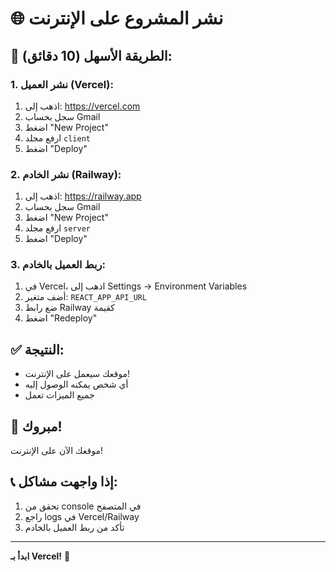 # 🌐 نشر المشروع على الإنترنت

## 🎯 الطريقة الأسهل (10 دقائق):

### 1. نشر العميل (Vercel):
1. اذهب إلى: https://vercel.com
2. سجل بحساب Gmail
3. اضغط "New Project"
4. ارفع مجلد `client`
5. اضغط "Deploy"

### 2. نشر الخادم (Railway):
1. اذهب إلى: https://railway.app
2. سجل بحساب Gmail
3. اضغط "New Project"
4. ارفع مجلد `server`
5. اضغط "Deploy"

### 3. ربط العميل بالخادم:
1. في Vercel، اذهب إلى Settings → Environment Variables
2. أضف متغير: `REACT_APP_API_URL`
3. ضع رابط Railway كقيمة
4. اضغط "Redeploy"

## ✅ النتيجة:
- موقعك سيعمل على الإنترنت!
- أي شخص يمكنه الوصول إليه
- جميع الميزات تعمل

## 🎉 مبروك!
موقعك الآن على الإنترنت!

## 📞 إذا واجهت مشاكل:
1. تحقق من console في المتصفح
2. راجع logs في Vercel/Railway
3. تأكد من ربط العميل بالخادم

---

**ابدأ بـ Vercel!** 🚀

